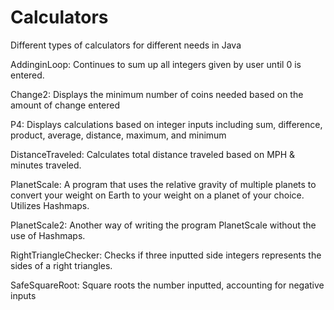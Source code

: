 # Calculators
Different types of calculators for different needs in Java

AddinginLoop: Continues to sum up all integers given by user until 0 is entered.

Change2: Displays the minimum number of coins needed based on the amount of change entered

P4: Displays calculations based on integer inputs including sum, difference, product, average, distance, maximum, and minimum 

DistanceTraveled: Calculates total distance traveled based on MPH & minutes traveled.

PlanetScale: A program that uses the relative gravity of multiple planets to convert your weight on Earth to your weight on a planet of your choice. Utilizes Hashmaps.

PlanetScale2: Another way of writing the program PlanetScale without the use of Hashmaps.

RightTriangleChecker: Checks if three inputted side integers represents the sides of a right triangles.

SafeSquareRoot: Square roots the number inputted, accounting for negative inputs
